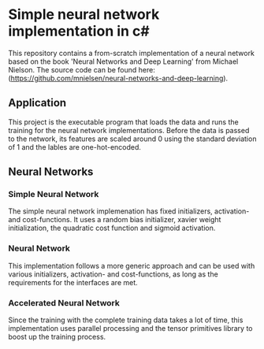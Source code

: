 # Simple neural network implementation in c# 
This repository contains a from-scratch implementation of a neural network based on the book 'Neural Networks and Deep Learning'
from Michael Nielson. The source code can be found here: (https://github.com/mnielsen/neural-networks-and-deep-learning). 

## Application
This project is the executable program that loads the data and runs the training for the neural network implementations. Before
the data is passed to the network, its features are scaled around 0 using the standard deviation of 1 and the lables are one-hot-encoded.

## Neural Networks
### Simple Neural Network
The simple neural network implemenation has fixed initializers, activation- and cost-functions. It uses a random bias initializer,
xavier weight initialization, the quadratic cost function and sigmoid activation.  

### Neural Network
This implementation follows a more generic approach and can be used with various initializers, activation- and cost-functions, as long as 
the requirements for the interfaces are met. 

### Accelerated Neural Network
Since the training with the complete training data takes a lot of time, this implementation uses parallel processing and the tensor primitives 
library to boost up the training process.

